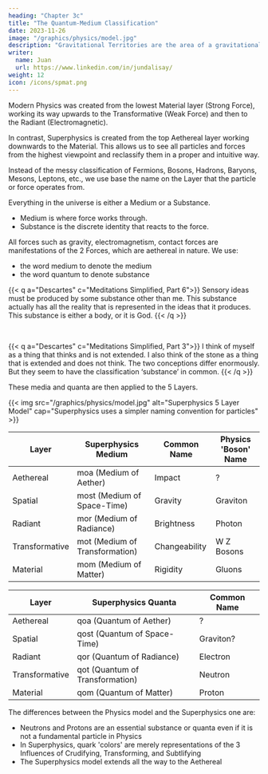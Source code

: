 ```yaml
---
heading: "Chapter 3c"
title: "The Quantum-Medium Classification"
date: 2023-11-26
image: "/graphics/physics/model.jpg"
description: "Gravitational Territories are the area of a gravitational signature"
writer:
  name: Juan
  url: https://www.linkedin.com/in/jundalisay/
weight: 12
icon: /icons/spmat.png
---
```



Modern Physics was created from the lowest Material layer (Strong Force), working its way upwards to the Transformative (Weak Force) and then to the Radiant (Electromagnetic).

In contrast, Superphysics is created from the top Aethereal layer working downwards to the Material. This allows us to see all particles and forces from the highest viewpoint and reclassify them in a proper and intuitive way.

Instead of the messy classification of Fermions, Bosons, Hadrons, Baryons, Mesons, Leptons, etc., we use base the name on the Layer that the particle or force operates from. 

Everything in the universe is either a Medium or a Substance.
- Medium is where force works through.
- Substance is the discrete identity that reacts to the force. 

All forces such as gravity, electromagnetism, contact forces are manifestations of the 2 Forces, which are aethereal in nature. We use:
- the word medium to denote the medium
- the word quantum to denote substance

<!-- , metaphysically as a desire and the actual idea that is desired. 
- Instead of desire, we use **force**
- Instead of substance, we use **quanta** -->


{{< q a="Descartes" c="Meditations Simplified, Part 6">}}
Sensory ideas must be produced by some substance other than me. This substance actually has all the reality that is represented in the ideas that it produces. This substance is either a body, or it is God.
{{< /q >}}

<br>

{{< q a="Descartes" c="Meditations Simplified, Part 3">}}
I think of myself as a thing that thinks and is not extended. I also think of the stone as a thing that is extended and does not think. The two conceptions differ enormously. But they seem to have the classification ‘substance’ in common. 
{{< /q >}}



These media and quanta are then applied to the 5 Layers.

{{< img src="/graphics/physics/model.jpg" alt="Superphysics 5 Layer Model" cap="Superphysics uses a simpler naming convention for particles" >}}


Layer | Superphysics Medium | Common Name | Physics 'Boson' Name
--- | --- | --- | ---
Aethereal | moa (Medium of Aether) | Impact | ?
Spatial | most (Medium of Space-Time) | Gravity | Graviton
Radiant | mor (Medium of Radiance) | Brightness | Photon
Transformative | mot (Medium of Transformation) | Changeability | W Z Bosons
Material | mom (Medium of Matter) | Rigidity | Gluons

Layer | Superphysics Quanta | Common Name
--- | --- | --- 
Aethereal | qoa (Quantum of Aether) | ?
Spatial | qost (Quantum of Space-Time) | Graviton?
Radiant | qor (Quantum of Radiance) | Electron 
Transformative | qot (Quantum of Transformation) | Neutron 
Material | qom (Quantum of Matter) | Proton 

The differences between the Physics model and the Superphysics one are:
- Neutrons and Protons are an essential substance or quanta even if it is not a fundamental particle in Physics
- In Superphysics, quark 'colors' are merely representations of the 3 Influences of Crudifying, Transforming, and Subtlifying   
- The Superphysics model extends all the way to the Aethereal
